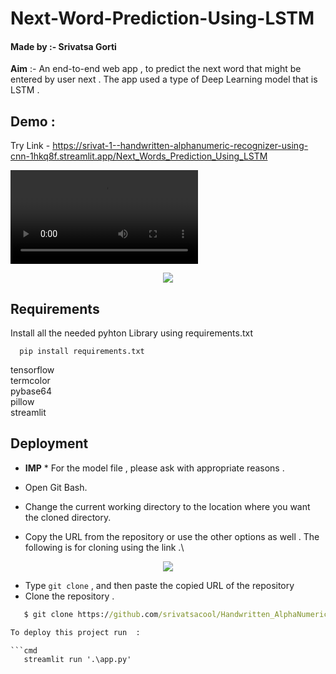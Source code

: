 
# **Next-Word-Prediction-Using-LSTM**
#### Made by :- Srivatsa Gorti

**Aim** :- An end-to-end web app , to predict the next word that might be entered by user next . The app used a type of Deep Learning model that is LSTM . 


## Demo :
Try Link - https://srivat-1--handwritten-alphanumeric-recognizer-using-cnn-1hkq8f.streamlit.app/Next_Words_Prediction_Using_LSTM


<video src="https://user-images.githubusercontent.com/76219802/214120894-e6eca151-aca1-42e1-8c18-d56aa78913f9.mp4" controls="controls" style="max-width: 1000px;" autoplay = "autoplay">
</video>


<p align="center">
  <img src="https://user-images.githubusercontent.com/76219802/214121284-51ad6243-7092-4b3a-95de-4562cff487f2.png" />
</p>

## Requirements

Install all the needed pyhton Library using requirements.txt 

```
  pip install requirements.txt
```
tensorflow\
termcolor\
pybase64\
pillow\
streamlit

    
## Deployment

- **IMP** * For the model file , please ask with appropriate reasons .

- Open Git Bash.

- Change the current working directory to the location where you want the cloned directory.
- Copy the URL from the repository or use the other options as well . The following is for cloning using the link .\


<p align="center">
  <img src="https://user-images.githubusercontent.com/76219802/214121375-7025e6d8-1aee-438c-951b-7f2ecea40380.png" />
</p>


- Type `git clone` , and then paste the copied URL of the repository
- Clone the repository .  

```cmd
   $ git clone https://github.com/srivatsacool/Handwritten_AlphaNumeric_Recognizer_using_CNN

To deploy this project run  :

```cmd
   streamlit run '.\app.py'
```


